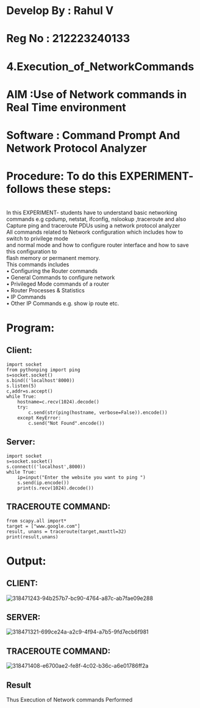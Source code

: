 # Develop By : Rahul V
# Reg No : 212223240133
# 4.Execution_of_NetworkCommands
# AIM :Use of Network commands in Real Time environment
# Software : Command Prompt And Network Protocol Analyzer
# Procedure: To do this EXPERIMENT- follows these steps:
<BR>
In this EXPERIMENT- students have to understand basic networking commands e.g cpdump, netstat, ifconfig, nslookup ,traceroute and also Capture ping and traceroute PDUs using a network protocol analyzer 
<BR>
All commands related to Network configuration which includes how to switch to privilege mode
<BR>
and normal mode and how to configure router interface and how to save this configuration to
<BR>
flash memory or permanent memory.
<BR>
This commands includes
<BR>
• Configuring the Router commands
<BR>
• General Commands to configure network
<BR>
• Privileged Mode commands of a router 
<BR>
• Router Processes & Statistics
<BR>
• IP Commands
<BR>
• Other IP Commands e.g. show ip route etc.
<BR>

# Program:
## Client:
```
import socket 
from pythonping import ping 
s=socket.socket() 
s.bind(('localhost'8000)) 
s.listen(5) 
c,addr=s.accept() 
while True: 
    hostname=c.recv(1024).decode() 
    try: 
        c.send(str(ping(hostname, verbose=False)).encode()) 
    except KeyError: 
        c.send("Not Found".encode())
```
## Server:
```
import socket 
s=socket.socket() 
s.connect(('localhost',8000)) 
while True: 
    ip=input("Enter the website you want to ping ") 
    s.send(ip.encode()) 
    print(s.recv(1024).decode())
```
## TRACEROUTE COMMAND:
```
from scapy.all import* 
target = ["www.google.com"] 
result, unans = traceroute(target,maxttl=32) 
print(result,unans)
```


# Output:

## CLIENT:

![318471243-94b257b7-bc90-4764-a87c-ab7fae09e288](https://github.com/820NaveenKumar208/4.Execution_of_NetworkCommends/assets/154746066/b76270b5-b61b-431b-b7a4-8ad0b11e9cb0)

## SERVER:
![318471321-699ce24a-a2c9-4f94-a7b5-9fd7ecb6f981](https://github.com/820NaveenKumar208/4.Execution_of_NetworkCommends/assets/154746066/eb2d0c72-4601-40fc-8609-6a3e2b0d022c)

## TRACEROUTE COMMAND:

![318471408-e6700ae2-fe8f-4c02-b36c-a6e01786ff2a](https://github.com/820NaveenKumar208/4.Execution_of_NetworkCommends/assets/154746066/6b086cc2-4e28-4013-acf9-5ca3d934267d)

## Result
Thus Execution of Network commands Performed 
